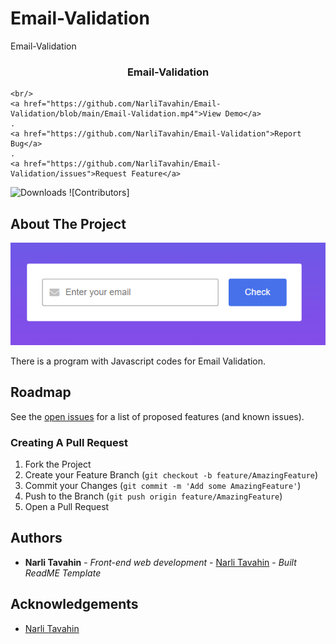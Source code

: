 # Email-Validation
Email-Validation
<br/>
<p align="center">
 

  <h3 align="center">Email-Validation</h3>

  <p align="center">
    
    <br/>
    <a href="https://github.com/NarliTavahin/Email-Validation/blob/main/Email-Validation.mp4">View Demo</a>
    .
    <a href="https://github.com/NarliTavahin/Email-Validation">Report Bug</a>
    .
    <a href="https://github.com/NarliTavahin/Email-Validation/issues">Request Feature</a>
  </p>
</p>

![Downloads](https://img.shields.io/github/downloads/NarliTavahin/Email-Validation/total) ![Contributors]



## About The Project

![Screen Shot](https://github.com/NarliTavahin/Email-Validation/blob/main/Email-Validation.png)

There is a program with Javascript codes for Email Validation.




## Roadmap

See the [open issues](https://github.com/NarliTavahin/Email-Validation/issues) for a list of proposed features (and known issues).


### Creating A Pull Request

1. Fork the Project
2. Create your Feature Branch (`git checkout -b feature/AmazingFeature`)
3. Commit your Changes (`git commit -m 'Add some AmazingFeature'`)
4. Push to the Branch (`git push origin feature/AmazingFeature`)
5. Open a Pull Request


## Authors

* **Narli Tavahin** - *Front-end web development* - [Narli Tavahin](https://github.com/NarliTavahin/) - *Built ReadME Template*

## Acknowledgements

* [Narli Tavahin](https://github.com/NarliTavahin/) 
